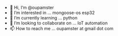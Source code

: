 - 👋 Hi, I’m @oupamster
- 👀 I’m interested in ... mongoose-os esp32
- 🌱 I’m currently learning ... python
- 💞️ I’m looking to collaborate on ... IoT automation
- 📫 How to reach me ... oupamster at gmail dot com

<!---
oupamster/oupamster is a ✨ special ✨ repository because its `README.md` (this file) appears on your GitHub profile.
You can click the Preview link to take a look at your changes.
--->
